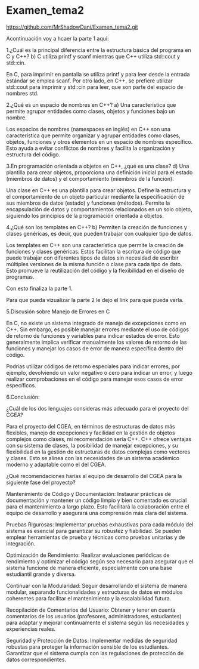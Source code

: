 # Examen_tema2
https://github.com/MrShadowDani/Examen_tema2.git

Acontinuación voy a hcaer la parte 1 aqui:

1.¿Cuál es la principal diferencia entre la estructura básica del programa en C y C++?
b) C utiliza printf y scanf mientras que C++ utiliza std::cout y std::cin.

En C, para imprimir en pantalla se utiliza printf y para leer desde la entrada estándar se emplea scanf. Por otro lado, en C++, se prefiere utilizar std::cout para imprimir y std::cin para leer, que son parte del espacio de nombres std.

2.¿Qué es un espacio de nombres en C++?
a) Una característica que permite agrupar entidades como clases, objetos y funciones bajo un nombre.

Los espacios de nombres (namespaces en inglés) en C++ son una característica que permite organizar y agrupar entidades como clases, objetos, funciones y otros elementos en un espacio de nombres específico. Esto ayuda a evitar conflictos de nombres y facilita la organización y estructura del código.

3.En programación orientada a objetos en C++, ¿qué es una clase?
d) Una plantilla para crear objetos, proporciona una definición inicial para el estado (miembros de datos) y el comportamiento (miembros de la función).

Una clase en C++ es una plantilla para crear objetos. Define la estructura y el comportamiento de un objeto particular mediante la especificación de sus miembros de datos (estado) y funciones (métodos). Permite la encapsulación de datos y comportamientos relacionados en un solo objeto, siguiendo los principios de la programación orientada a objetos.

4.¿Qué son los templates en C++?
b) Permiten la creación de funciones y clases genéricas, es decir, que pueden trabajar con cualquier tipo de datos.

Los templates en C++ son una característica que permite la creación de funciones y clases genéricas. Estos facilitan la escritura de código que puede trabajar con diferentes tipos de datos sin necesidad de escribir múltiples versiones de la misma función o clase para cada tipo de dato. Esto promueve la reutilización del código y la flexibilidad en el diseño de programas.

Con esto finaliza la parte 1.

Para que pueda vizualizar la parte 2 le dejo el link para que pueda verla.

5.Discusión sobre Manejo de Errores en C

En C, no existe un sistema integrado de manejo de excepciones como en C++. Sin embargo, es posible manejar errores mediante el uso de códigos de retorno de funciones y variables para indicar estados de error. Esto generalmente implica verificar manualmente los valores de retorno de las funciones y manejar los casos de error de manera específica dentro del código.

Podrías utilizar códigos de retorno especiales para indicar errores, por ejemplo, devolviendo un valor negativo o cero para indicar un error, y luego realizar comprobaciones en el código para manejar esos casos de error específicos.

6.Conclusión:

¿Cuál de los dos lenguajes consideras más adecuado para el proyecto del CGEA?

Para el proyecto del CGEA, en términos de estructuras de datos más flexibles, manejo de excepciones y facilidad en la gestión de objetos complejos como clases, mi recomendación sería C++.
C++ ofrece ventajas con su sistema de clases, la posibilidad de manejar excepciones, y su flexibilidad en la gestión de estructuras de datos complejas como vectores y clases. Esto se alinea con las necesidades de un sistema académico moderno y adaptable como el del CGEA.

¿Qué recomendaciones harías al equipo de desarrollo del CGEA para la siguiente fase del proyecto?

Mantenimiento de Código y Documentación: Instaurar prácticas de documentación y mantener un código limpio y bien comentado es crucial para el mantenimiento a largo plazo. Esto facilitará la colaboración entre el equipo de desarrollo y asegurará una comprensión más clara del sistema.

Pruebas Rigurosas: Implementar pruebas exhaustivas para cada módulo del sistema es esencial para garantizar su robustez y fiabilidad. Se pueden emplear herramientas de prueba y técnicas como pruebas unitarias y de integración.

Optimización de Rendimiento: Realizar evaluaciones periódicas de rendimiento y optimizar el código según sea necesario para asegurar que el sistema funcione de manera eficiente, especialmente con una base estudiantil grande y diversa.

Continuar con la Modularidad: Seguir desarrollando el sistema de manera modular, separando funcionalidades y estructuras de datos en módulos coherentes para facilitar el mantenimiento y la escalabilidad futura.

Recopilación de Comentarios del Usuario: Obtener y tener en cuenta comentarios de los usuarios (profesores, administradores, estudiantes) para adaptar y mejorar continuamente el sistema según las necesidades y experiencias reales.

Seguridad y Protección de Datos: Implementar medidas de seguridad robustas para proteger la información sensible de los estudiantes. Garantizar que el sistema cumpla con las regulaciones de protección de datos correspondientes.






